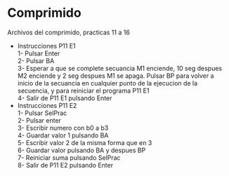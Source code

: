 # Comprimido  
Archivos del comprimido, practicas 11 a  16  
* Instrucciones P11 E1  
  1- Pulsar Enter  
  2- Pulsar BA  
  3- Esperar a que se complete secuancia M1 enciende, 10 seg despues M2 enciende y 2 seg despues M1 se apaga. Pulsar BP para volver a inicio de la secuancia en cualquier punto de la ejecucion de la secuencia, y para reiniciar el programa P11 E1  
  4- Salir de P11 E1 pulsando Enter  
* Instrucciones P11 E2  
  1- Pulsar SelPrac  
  2- Pulsar enter  
  3- Escribir numero con b0 a b3  
  4- Guardar valor 1 pulsando BA  
  5- Escribir valor 2 de la misma forma que en 3  
  6- Guardar valor pulsando BA y despues BP  
  7- Reiniciar suma pulsando SelPrac  
  8- Salir de P11 E2 pulsando Enter  
